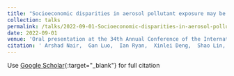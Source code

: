 ```yaml
---
title: "Socioeconomic disparities in aerosol pollutant exposure may be amplified by ultrafine particles despite declining PM$_{2.5}$"
collection: talks
permalink: /talks/2022-09-01-Socioeconomic-disparities-in-aerosol-pollutant-exposure-may-be-amplified-by-ultrafine-particles-despite-declining-PM_25
date: 2022-09-01
venue: 'Oral presentation at the 34th Annual Conference of the International Society of Environmental Epidemiology (ISEE), Virtual'
citation: ' Arshad Nair,  Gan Luo,  Ian Ryan,  Xinlei Deng,  Shao Lin,  Fangqun Yu, &quot;Socioeconomic disparities in aerosol pollutant exposure may be amplified by ultrafine particles despite declining PM$_2.5$.&quot; Oral presentation at the 34th Annual Conference of the International Society of Environmental Epidemiology (ISEE), Virtual, 2022.'
---
```

Use [Google Scholar](https://scholar.google.com/scholar?q=Socioeconomic+disparities+in+aerosol+pollutant+exposure+may+be+amplified+by+ultrafine+particles+despite+declining+PM$_2.5$){:target="_blank"} for full citation